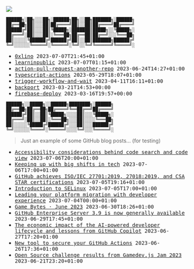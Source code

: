 <img src="https://github-profile-trophy.vercel.app/?username=0xlino&theme=onedark"/>

```
██████╗░██╗░░░██╗░██████╗██╗░░██╗███████╗░██████╗
██╔══██╗██║░░░██║██╔════╝██║░░██║██╔════╝██╔════╝
██████╔╝██║░░░██║╚█████╗░███████║█████╗░░╚█████╗░
██╔═══╝░██║░░░██║░╚═══██╗██╔══██║██╔══╝░░░╚═══██╗
██║░░░░░╚██████╔╝██████╔╝██║░░██║███████╗██████╔╝
╚═╝░░░░░░╚═════╝░╚═════╝░╚═╝░░╚═╝╚══════╝╚═════╝░
```

<!-- PUSHES:START -->

- <samp>[0xlino](https://github.com/0xlino/0xlino) <kbd>2023-07-07T21:45+01:00</kbd></samp>
- <samp>[learninpublic](https://github.com/0xlino/learninpublic) <kbd>2023-07-07T01:15+01:00</kbd></samp>
- <samp>[action-pull-request-another-repo](https://github.com/0xlino/action-pull-request-another-repo) <kbd>2023-06-24T14:27+01:00</kbd></samp>
- <samp>[typescript-actions](https://github.com/0xlino/typescript-actions) <kbd>2023-05-29T18:07+01:00</kbd></samp>
- <samp>[trigger-workflow-and-wait](https://github.com/0xlino/trigger-workflow-and-wait) <kbd>2023-04-11T16:11+01:00</kbd></samp>
- <samp>[backport](https://github.com/0xlino/backport) <kbd>2023-03-21T14:53+00:00</kbd></samp>
- <samp>[firebase-deploy](https://github.com/0xlino/firebase-deploy) <kbd>2023-03-16T19:57+00:00</kbd></samp>

<!-- PUSHES:END -->

```
██████╗░░█████╗░░██████╗████████╗░██████╗
██╔══██╗██╔══██╗██╔════╝╚══██╔══╝██╔════╝
██████╔╝██║░░██║╚█████╗░░░░██║░░░╚█████╗░
██╔═══╝░██║░░██║░╚═══██╗░░░██║░░░░╚═══██╗
██║░░░░░╚█████╔╝██████╔╝░░░██║░░░██████╔╝
╚═╝░░░░░░╚════╝░╚═════╝░░░░╚═╝░░░╚═════╝░
```

> Just an example of some GitHub blog posts... (for testing)

<!-- POSTS:START -->

- <samp>[Accessibility considerations behind code search and code view](https://github.blog/2023-07-06-accessibility-considerations-behind-code-search-and-code-view/) <kbd>2023-07-06T20:00+01:00</kbd></samp>
- <samp>[Keeping up with big shifts in tech](https://github.blog/2023-07-06-keeping-up-with-big-shifts-in-tech/) <kbd>2023-07-06T17:00+01:00</kbd></samp>
- <samp>[GitHub achieves ISO/IEC 27701:2019, 27018:2019, and CSA STAR certifications](https://github.blog/2023-07-05-github-achieves-iso-iec-277012019-270182019-and-csa-star-certifications/) <kbd>2023-07-05T19:16+01:00</kbd></samp>
- <samp>[Introduction to SELinux](https://github.blog/2023-07-05-introduction-to-selinux/) <kbd>2023-07-05T17:00+01:00</kbd></samp>
- <samp>[Leading your platform migration with developer experience](https://github.blog/2023-07-03-leading-your-platform-migration-with-developer-experience/) <kbd>2023-07-04T00:00+01:00</kbd></samp>
- <samp>[Game Bytes · June 2023](https://github.blog/2023-06-30-game-bytes-june-2023/) <kbd>2023-06-30T18:26+01:00</kbd></samp>
- <samp>[GitHub Enterprise Server 3.9 is now generally available](https://github.blog/2023-06-29-github-enterprise-server-3-9-is-now-generally-available/) <kbd>2023-06-29T17:45+01:00</kbd></samp>
- <samp>[The economic impact of the AI-powered developer lifecycle and lessons from GitHub Copilot](https://github.blog/2023-06-27-the-economic-impact-of-the-ai-powered-developer-lifecycle-and-lessons-from-github-copilot/) <kbd>2023-06-27T17:20+01:00</kbd></samp>
- <samp>[New tool to secure your GitHub Actions](https://github.blog/2023-06-26-new-tool-to-secure-your-github-actions/) <kbd>2023-06-26T17:36+01:00</kbd></samp>
- <samp>[Open Source challenge results from Gamedev.js Jam 2023](https://github.blog/2023-06-21-gamedev-js-2023/) <kbd>2023-06-21T23:20+01:00</kbd></samp>

<!-- POSTS:END -->
